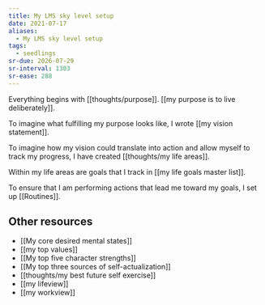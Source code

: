```yaml
---
title: My LMS sky level setup
date: 2021-07-17
aliases:
  - My LMS sky level setup
tags:
  - seedlings
sr-due: 2026-07-29
sr-interval: 1303
sr-ease: 288
---
```

Everything begins with [[thoughts/purpose]]. [[my purpose is to live deliberately]].

To imagine what fulfilling my purpose looks like, I wrote [[my vision statement]].

To imagine how my vision could translate into action and allow myself to track my progress, I have created [[thoughts/my life areas]].

Within my life areas are goals that I track in [[my life goals master list]].

To ensure that I am performing actions that lead me toward my goals, I set up [[Routines]].

## Other resources

- [[My core desired mental states]]
- [[my top values]]
- [[My top five character strengths]]
- [[My top three sources of self-actualization]]
- [[thoughts/my best future self exercise]]
- [[my lifeview]]
- [[my workview]]